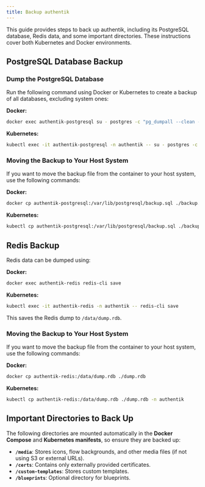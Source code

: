 ```yaml
---
title: Backup authentik
---
```


This guide provides steps to back up authentik, including its PostgreSQL database, Redis data, and some important directories. These instructions cover both Kubernetes and Docker environments.

## PostgreSQL Database Backup

### Dump the PostgreSQL Database

Run the following command using Docker or Kubernetes to create a backup of all databases, excluding system ones:

**Docker:**

```sh
docker exec authentik-postgresql su - postgres -c "pg_dumpall --clean --file /var/lib/postgresql/backup.sql --verbose --exclude-database=postgres --exclude-database=template0 --exclude-database=template1"
```

**Kubernetes:**

```sh
kubectl exec -it authentik-postgresql -n authentik -- su - postgres -c "pg_dumpall --clean --file /var/lib/postgresql/backup.sql --verbose --exclude-database=postgres --exclude-database=template0 --exclude-database=template1"
```

### Moving the Backup to Your Host System

If you want to move the backup file from the container to your host system, use the following commands:

**Docker:**

```sh
docker cp authentik-postgresql:/var/lib/postgresql/backup.sql ./backup.sql
```

**Kubernetes:**

```sh
kubectl cp authentik-postgresql:/var/lib/postgresql/backup.sql ./backup.sql -n authentik
```

## Redis Backup

Redis data can be dumped using:

**Docker:**

```sh
docker exec authentik-redis redis-cli save
```

**Kubernetes:**

```sh
kubectl exec -it authentik-redis -n authentik -- redis-cli save
```

This saves the Redis dump to `/data/dump.rdb`.

### Moving the Backup to Your Host System

If you want to move the backup file from the container to your host system, use the following commands:

**Docker:**

```sh
docker cp authentik-redis:/data/dump.rdb ./dump.rdb
```

**Kubernetes:**

```sh
kubectl cp authentik-redis:/data/dump.rdb ./dump.rdb -n authentik
```

## Important Directories to Back Up

The following directories are mounted automatically in the **Docker Compose** and **Kubernetes manifests**, so ensure they are backed up:

- **`/media`**: Stores icons, flow backgrounds, and other media files (if not using S3 or external URLs).
- **`/certs`**: Contains only externally provided certificates.
- **`/custom-templates`**: Stores custom templates.
- **`/blueprints`**: Optional directory for blueprints.

